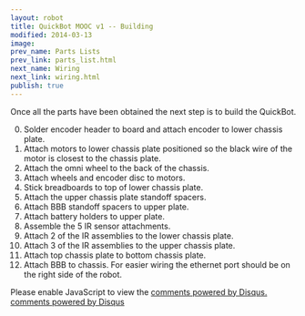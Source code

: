 ```yaml
---
layout: robot
title: QuickBot MOOC v1 -- Building
modified: 2014-03-13
image:
prev_name: Parts Lists
prev_link: parts_list.html
next_name: Wiring
next_link: wiring.html
publish: true
---
```


Once all the parts have been obtained the next step is to build the QuickBot.

0. Solder encoder header to board and attach encoder to lower chassis plate.
0. Attach motors to lower chassis plate positioned so the black wire of the motor is closest to the chassis plate.
0. Attach the omni wheel to the back of the chassis.
0. Attach wheels and encoder disc to motors.
0. Stick breadboards to top of lower chassis plate.
0. Attach the upper chassis plate standoff spacers.
0. Attach BBB standoff spacers to upper plate.
0. Attach battery holders to upper plate.
0. Assemble the 5 IR sensor attachments.
0. Attach 2 of the IR assemblies to the lower chassis plate.
0. Attach 3 of the IR assemblies to the upper chassis plate.
0. Attach top chassis plate to bottom chassis plate.
0. Attach BBB to chassis. For easier wiring the ethernet port should be on the right side of the robot.

<div id="disqus_thread"></div>
<script type="text/javascript">
    /* * * CONFIGURATION VARIABLES: EDIT BEFORE PASTING INTO YOUR WEBPAGE * * */
    {% if site.url == "http://o-botics.org" %}
      var disqus_shortname = 'o-botics'; // required: replace example with your forum shortname
    {% endif %}

    /* * * DON'T EDIT BELOW THIS LINE * * */
    (function() {
        var dsq = document.createElement('script'); dsq.type = 'text/javascript'; dsq.async = true;
        dsq.src = '//' + disqus_shortname + '.disqus.com/embed.js';
        (document.getElementsByTagName('head')[0] || document.getElementsByTagName('body')[0]).appendChild(dsq);
    })();
</script>
<noscript>Please enable JavaScript to view the <a href="http://disqus.com/?ref_noscript">comments powered by Disqus.</a></noscript>
<a href="http://disqus.com" class="dsq-brlink">comments powered by <span class="logo-disqus">Disqus</span></a>


